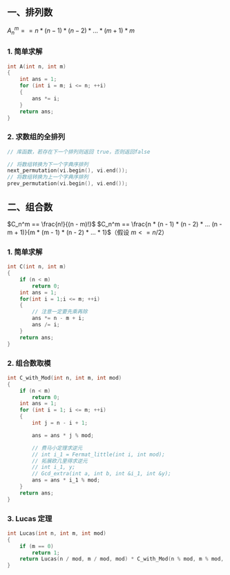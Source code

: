 ## 一、排列数

$A_n^m == n * (n - 1) * (n - 2) * ... * (m + 1) * m$

### 1. 简单求解

```c++
int A(int n, int m)
{
    int ans = 1;
    for (int i = m; i <= n; ++i)
    {
        ans *= i;
    }
    return ans;
}
```

### 2. 求数组的全排列

```c++
// 库函数，若存在下一个排列则返回 true，否则返回false

// 将数组转换为下一个字典序排列
next_permutation(vi.begin(), vi.end());
// 将数组转换为上一个字典序排列
prev_permutation(vi.begin(), vi.end());
```

## 二、组合数

$C_n^m == \frac{n!}{(n - m)!}$
$C_n^m == \frac{n * (n - 1) * (n - 2) * ... (n - m + 1)}{m * (m - 1) * (n - 2) * ... * 1}$（假设 $m <= n / 2$）

### 1. 简单求解

```c++
int C(int n, int m)
{
    if (n < m)
        return 0;
    int ans = 1;
    for(int i = 1;i <= m; ++i)
    {
        // 注意一定要先乘再除
        ans *= n - m + i;
        ans /= i;
    }
    return ans;
}
```

### 2. 组合数取模

```c++
int C_with_Mod(int n, int m, int mod)
{
    if (n < m)
        return 0;
    int ans = 1;
    for (int i = 1; i <= m; ++i)
    {
        int j = n - i + 1;

        ans = ans * j % mod;

        // 费马小定理求逆元
        // int i_1 = Fermat_little(int i, int mod);
        // 拓展欧几里得求逆元
        // int i_1, y;
        // Gcd_extra(int a, int b, int &i_1, int &y);
        ans = ans * i_1 % mod;
    }
    return ans;
}
```

### 3. Lucas 定理

```c++
int Lucas(int n, int m, int mod) 
{
    if (m == 0)
        return 1;
    return Lucas(n / mod, m / mod, mod) * C_with_Mod(n % mod, m % mod, mod) % mod;
}
```